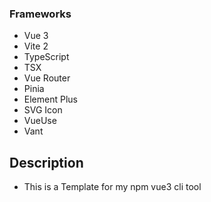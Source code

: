 
### Frameworks

- Vue 3
- Vite 2
- TypeScript
- TSX
- Vue Router
- Pinia
- Element Plus
- SVG Icon
- VueUse
- Vant

## Description
- This is a Template for my npm vue3 cli tool






